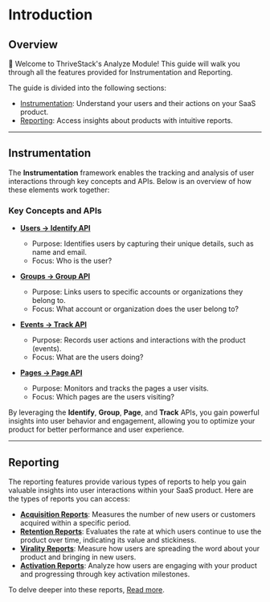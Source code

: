 # Introduction

## Overview

👋 Welcome to ThriveStack's Analyze Module! This guide will walk you through all the features provided for Instrumentation and Reporting.

The guide is divided into the following sections:
- [Instrumentation](#instrumentation): Understand your users and their actions on your SaaS product.
- [Reporting](#reporting): Access insights about products with intuitive reports.

<hr/>

## Instrumentation

The **Instrumentation** framework enables the tracking and analysis of user interactions through key concepts and APIs. Below is an overview of how these elements work together:

### Key Concepts and APIs

- **[Users → Identify API](./identification/user)**
    - Purpose: Identifies users by capturing their unique details, such as name and email.
    - Focus: Who is the user?

- **[Groups → Group API](./identification/group)**
    - Purpose: Links users to specific accounts or organizations they belong to.
    - Focus: What account or organization does the user belong to?

- **[Events → Track API](./events/event-tracking)**
    - Purpose: Records user actions and interactions with the product (events).
    - Focus: What are the users doing?

- **[Pages → Page API](./identification/page)**
    - Purpose: Monitors and tracks the pages a user visits.
    - Focus: Which pages are the users visiting?

By leveraging the **Identify**, **Group**, **Page**, and **Track** APIs, you gain powerful insights into user behavior and engagement, allowing you to optimize your product for better performance and user experience.

<hr/>

## Reporting

The reporting features provide various types of reports to help you gain valuable insights into user interactions within your SaaS product. Here are the types of reports you can access:

- [**Acquisition Reports**](../reports/standard/acquisition): Measures the number of new users or customers acquired within a specific period.
- [**Retention Reports**](../reports/standard/engagement): Evaluates the rate at which users continue to use the product over time, indicating its value and stickiness.
- [**Virality Reports**](../reports/standard/engagement): Measure how users are spreading the word about your product and bringing in new users.
- [**Activation Reports**](../reports/standard/activation): Analyze how users are engaging with your product and progressing through key activation milestones.

To delve deeper into these reports, [Read more](../reports/overview).
